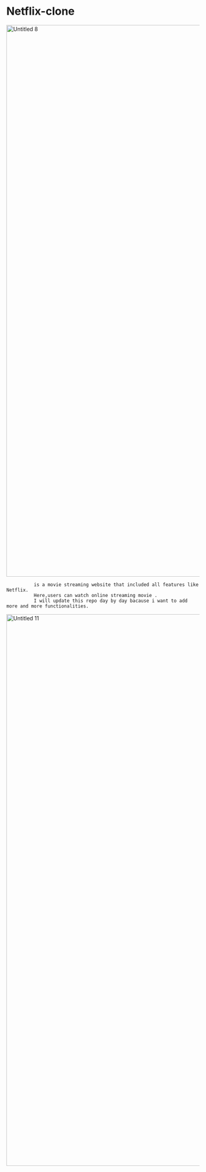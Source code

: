 # Netflix-clone 
<img width="1440" alt="Untitled 8" src="https://user-images.githubusercontent.com/54150646/137443953-c93e4f9e-8bb9-4dbc-ab49-e06bfb626a66.png">

              is a movie streaming website that included all features like Netflix.
              Here,users can watch online streaming movie .
              I will update this repo day by day bacause i want to add more and more functionalities.
 <img width="1440" alt="Untitled 11" src="https://user-images.githubusercontent.com/54150646/137443990-29bd3570-1c41-4f1a-9292-20173c23be63.png">
             
